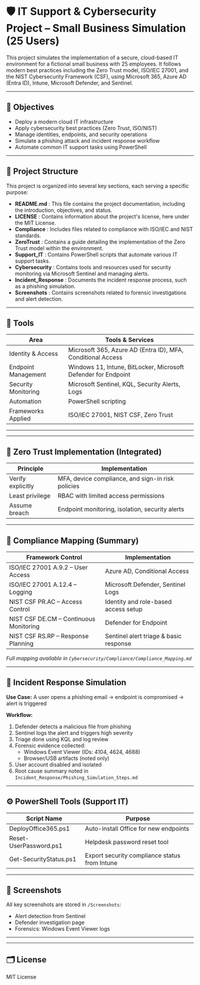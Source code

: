# 🛡️ IT Support & Cybersecurity Project – Small Business Simulation (25 Users)

This project simulates the implementation of a secure, cloud-based IT environment for a fictional small business with 25 employees. It follows modern best practices including the Zero Trust model, ISO/IEC 27001, and the NIST Cybersecurity Framework (CSF), using Microsoft 365, Azure AD (Entra ID), Intune, Microsoft Defender, and Sentinel.

---

## 🧱 Objectives

- Deploy a modern cloud IT infrastructure
- Apply cybersecurity best practices (Zero Trust, ISO/NIST)
- Manage identities, endpoints, and security operations
- Simulate a phishing attack and incident response workflow
- Automate common IT support tasks using PowerShell

---

## 📁 Project Structure

This project is organized into several key sections, each serving a specific purpose:

- **README.md** : This file contains the project documentation, including the introduction, objectives, and status.
- **LICENSE** : Contains information about the project's license, here under the MIT License.
- **Compliance** : Includes files related to compliance with ISO/IEC and NIST standards.
- **ZeroTrust** : Contains a guide detailing the implementation of the Zero Trust model within the environment.
- **Support_IT** : Contains PowerShell scripts that automate various IT support tasks.
- **Cybersecurity** : Contains tools and resources used for security monitoring via Microsoft Sentinel and managing alerts.
- **Incident_Response** : Documents the incident response process, such as a phishing simulation.
- **Screenshots** : Contains screenshots related to forensic investigations and alert detection.
---

## 🧩 Tools

| Area                | Tools & Services                                                   |
|---------------------|--------------------------------------------------------------------|
| Identity & Access    | Microsoft 365, Azure AD (Entra ID), MFA, Conditional Access       |
| Endpoint Management  | Windows 11, Intune, BitLocker, Microsoft Defender for Endpoint    |
| Security Monitoring  | Microsoft Sentinel, KQL, Security Alerts, Logs                     |
| Automation           | PowerShell scripting                                               |
| Frameworks Applied   | ISO/IEC 27001, NIST CSF, Zero Trust                                |

---



---

## 🔐 Zero Trust Implementation (Integrated)

| Principle         | Implementation                                     |
|-------------------|----------------------------------------------------|
| Verify explicitly | MFA, device compliance, and sign-in risk policies |
| Least privilege   | RBAC with limited access permissions               |
| Assume breach     | Endpoint monitoring, isolation, security alerts   |

---

## 📄 Compliance Mapping (Summary)

| Framework Control                  | Implementation                               |
|------------------------------------|-----------------------------------------------|
| ISO/IEC 27001 A.9.2 – User Access  | Azure AD, Conditional Access                  |
| ISO/IEC 27001 A.12.4 – Logging     | Microsoft Defender, Sentinel Logs             |
| NIST CSF PR.AC – Access Control    | Identity and role-based access setup          |
| NIST CSF DE.CM – Continuous Monitoring | Defender for Endpoint                     |
| NIST CSF RS.RP – Response Planning | Sentinel alert triage & basic response        |

*Full mapping available in `Cybersecurity/Compliance/Compliance_Mapping.md`*

---

## 🧪 Incident Response Simulation

**Use Case:** A user opens a phishing email → endpoint is compromised → alert is triggered

**Workflow:**

1. Defender detects a malicious file from phishing
2. Sentinel logs the alert and triggers high severity
3. Triage done using KQL and log review
4. Forensic evidence collected:
   - Windows Event Viewer (IDs: 4104, 4624, 4688)
   - Browser/USB artifacts (noted only)
5. User account disabled and isolated
6. Root cause summary noted in `Incident_Response/Phishing_Simulation_Steps.md`

---

## ⚙️ PowerShell Tools (Support IT)

| Script Name              | Purpose                                        |
|--------------------------|------------------------------------------------|
| DeployOffice365.ps1      | Auto-install Office for new endpoints          |
| Reset-UserPassword.ps1   | Helpdesk password reset tool                   |
| Get-SecurityStatus.ps1   | Export security compliance status from Intune  |

---

## 📸 Screenshots

All key screenshots are stored in `/Screenshots`:
- Alert detection from Sentinel
- Defender investigation page
- Forensics: Windows Event Viewer logs

---


---

## 🗂️ License

MIT License
